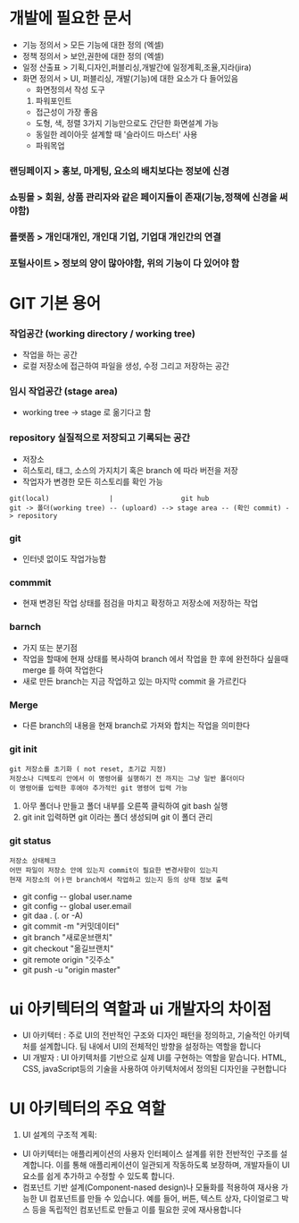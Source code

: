 # 개발에 필요한 문서
-  기능 정의서 > 모든 기능에 대한 정의 (엑셀)
-  정책 정의서 > 보안,권한에 대한 정의 (엑셀)
-  일정 산출표 > 기획,디자인,퍼블리싱,개발간에 일정계획,조율,지라(jira)
-  화면 정의서 > UI, 퍼블리싱, 개발(기능)에 대한 요소가 다 들어있음
   - 화면정의서 작성 도구
   1. 파워포인트
   - 접근성이 가장 좋음
   - 도형, 색, 정렬 3가지 기능만으로도 간단한 화면설계 가능
   - 동일한 레이아웃 설계할 때 '슬라이드 마스터' 사용
   - 파워목업

### 랜딩페이지 > 홍보, 마게팅, 요소의 배치보다는 정보에 신경
### 쇼핑몰 > 회원, 상품 관리자와 같은 페이지들이 존재(기능,정책에 신경을 써야함)
### 플랫폼 > 개인대개인, 개인대 기업, 기업대 개인간의 연결
### 포털사이트 > 정보의 양이 많아야함, 위의 기능이 다 있어야 함

# GIT 기본 용어
### 작업공간 (working directory / working tree)
- 작업을 하는 공간
- 로컬 저장소에 접근하여 파일을 생성, 수정 그리고 저장하는 공간
### 임시 작업공간 (stage area)
- working tree -> stage 로 옮기다고 함
### repository 실질적으로 저장되고 기록되는 공간
- 저장소
- 히스토리, 태그, 소스의 가지치기 혹은 branch 에 따라  버전을 저장
- 작업자가 변경한 모든 히스토리를 확인 가능
```
git(local)               |                 git hub
git -> 폴더(working tree) -- (uploard) --> stage area -- (확인 commit) -> repository
```
### git
- 인터넷 없이도 작업가능함
### commmit
- 현재 변경된 작업 상태를 점검을 마치고 확정하고 저장소에 저장하는 작업
### barnch
- 가지 또는 분기점
- 작업을 할때에 현재 상태를 복사하여 branch 에서 작업을 한 후에 완전하다 싶을때 merge 를 하여 작업한다
- 새로 만든 branch는 지금 작업하고 있는 마지막 commit 을 가르킨다
### Merge
- 다른 branch의 내용을 현재 branch로 가져와 합치는 작업을 의미한다
### git init
```
git 저장소를 초기화 ( not reset, 초기값 지정)
저장소나 디텍토리 안에서 이 명령어를 실행하기 전 까지는 그냥 일반 폴더이다
이 명령어를 입력한 후에야 추가적인 git 명령어 입력 가능
```
1. 아무 폴더나 만들고 폴더 내부를 오른쪽 클릭하여 git bash 실행
2. git init 입력하면 git 이라는 폴더 생성되며 git 이 폴더 관리

### git status

```
저장소 상태체크
어떤 파일이 저장소 안에 있는지 commit이 필요한 변경사항이 있는지
현재 저장소의 어ㅏ떤 branch에서 작업하고 있는지 등의 상태 정보 출력
```

- git config -- global user.name
- git config -- global user.email
- git daa . (. or -A)
- git commit -m "커밋데이터"
- git branch "새로운브랜치"
- git checkout "옮길브랜치"
- git remote origin "깃주소"
- git push -u "origin master"

# ui 아키텍터의 역할과 ui 개발자의 차이점
- UI 아키텍터 : 주로 UI의 전반적인 구조와 디자인 패턴을 정의하고, 기술적인 아키텍처를 설계합니다. 팀 내에서 UI의 전체적인 방향을 설정하는 역할을 합니다
- UI 개발자 : UI 아키텍처를 기반으로 실제 UI를 구현하는 역할을 맡습니다. HTML, CSS, javaScript등의 기술을 사용하여 아키텍처에서 정의된 디자인을 구현합니다
# UI 아키텍터의 주요 역할
1. UI 설계의 구조적 계획:
- UI 아키텍터는 애플리케이션의 사용자 인터페이스 설계를 위한 전반적인 구조를 설계합니다. 이를 통해 애플리케이션이 일관되게 작동하도록 보장하며, 개발자들이 UI 요소를 쉽게 추가하고 수정할 수 있도록 합니다.
- 컴포넌트 기반 설계(Component-nased design)나 모듈화를 적용하여 재사용 가능한 UI 컴포넌트를 만들 수 있습니다. 예를 들어, 버튼, 텍스트 상자, 다이얼로그 박스 등을 독립적인 컴포넌트로 만들고 이를 필요한 곳에 재사용합니다
